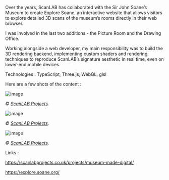 Over the years, ScanLAB has collaborated with the Sir John Soane’s Museum to create Explore Soane, an interactive website that allows visitors to explore detailed 3D scans of the museum’s rooms directly in their web browser.

I was involved in the last two additions - the Picture Room and the Drawing Office.

Working alongside a web developer, my main responsibility was to build the 3D rendering backend, implementing custom shaders and rendering techniques to reproduce ScanLAB’s signature aesthetic in real time, even on lower-end mobile devices.

Technologies : TypeScript, Three.js, WebGL, glsl

Here are a few shots of the content :


![image](Images/LiveAction/Web/EtRet/PictureRoom_0.png)

*© [ScanLAB Projects](https://scanlabprojects.co.uk/).*

![image](Images/LiveAction/Web/EtRet/PictureRoom_1.png)

*© [ScanLAB Projects](https://scanlabprojects.co.uk/).*

![image](Images/LiveAction/Web/EtRet/DrawingOffice.png)

*© [ScanLAB Projects](https://scanlabprojects.co.uk/).*

Links : 

https://scanlabprojects.co.uk/projects/museum-made-digital/

https://explore.soane.org/

